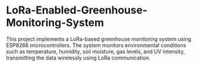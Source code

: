 # LoRa-Enabled-Greenhouse-Monitoring-System
This project implements a LoRa-based greenhouse monitoring system using ESP8266 microcontrollers. The system monitors environmental conditions such as temperature, humidity, soil moisture, gas levels, and UV intensity, transmitting the data wirelessly using LoRa communication.
